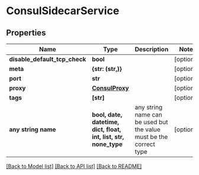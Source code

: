# ConsulSidecarService


## Properties
Name | Type | Description | Notes
------------ | ------------- | ------------- | -------------
**disable_default_tcp_check** | **bool** |  | [optional] 
**meta** | **{str: (str,)}** |  | [optional] 
**port** | **str** |  | [optional] 
**proxy** | [**ConsulProxy**](ConsulProxy.md) |  | [optional] 
**tags** | **[str]** |  | [optional] 
**any string name** | **bool, date, datetime, dict, float, int, list, str, none_type** | any string name can be used but the value must be the correct type | [optional]

[[Back to Model list]](../README.md#documentation-for-models) [[Back to API list]](../README.md#documentation-for-api-endpoints) [[Back to README]](../README.md)


